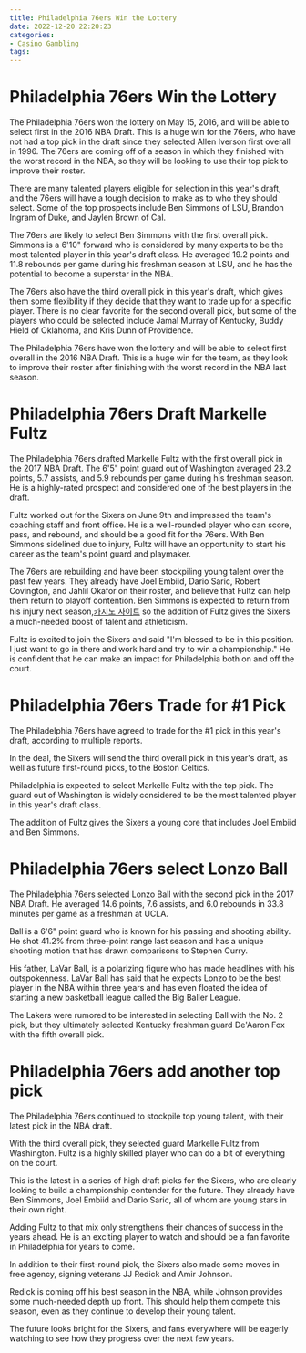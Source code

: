 ```yaml
---
title: Philadelphia 76ers Win the Lottery
date: 2022-12-20 22:20:23
categories:
- Casino Gambling
tags:
---
```



#  Philadelphia 76ers Win the Lottery

The Philadelphia 76ers won the lottery on May 15, 2016, and will be able to select first in the 2016 NBA Draft. This is a huge win for the 76ers, who have not had a top pick in the draft since they selected Allen Iverson first overall in 1996. The 76ers are coming off of a season in which they finished with the worst record in the NBA, so they will be looking to use their top pick to improve their roster.

There are many talented players eligible for selection in this year's draft, and the 76ers will have a tough decision to make as to who they should select. Some of the top prospects include Ben Simmons of LSU, Brandon Ingram of Duke, and Jaylen Brown of Cal.

The 76ers are likely to select Ben Simmons with the first overall pick. Simmons is a 6'10" forward who is considered by many experts to be the most talented player in this year's draft class. He averaged 19.2 points and 11.8 rebounds per game during his freshman season at LSU, and he has the potential to become a superstar in the NBA.

The 76ers also have the third overall pick in this year's draft, which gives them some flexibility if they decide that they want to trade up for a specific player. There is no clear favorite for the second overall pick, but some of the players who could be selected include Jamal Murray of Kentucky, Buddy Hield of Oklahoma, and Kris Dunn of Providence.

The Philadelphia 76ers have won the lottery and will be able to select first overall in the 2016 NBA Draft. This is a huge win for the team, as they look to improve their roster after finishing with the worst record in the NBA last season.

#  Philadelphia 76ers Draft Markelle Fultz

The Philadelphia 76ers drafted Markelle Fultz with the first overall pick in the 2017 NBA Draft. The 6'5" point guard out of Washington averaged 23.2 points, 5.7 assists, and 5.9 rebounds per game during his freshman season. He is a highly-rated prospect and considered one of the best players in the draft.

Fultz worked out for the Sixers on June 9th and impressed the team's coaching staff and front office. He is a well-rounded player who can score, pass, and rebound, and should be a good fit for the 76ers. With Ben Simmons sidelined due to injury, Fultz will have an opportunity to start his career as the team's point guard and playmaker.

The 76ers are rebuilding and have been stockpiling young talent over the past few years. They already have Joel Embiid, Dario Saric, Robert Covington, and Jahlil Okafor on their roster, and believe that Fultz can help them return to playoff contention. Ben Simmons is expected to return from his injury next season,[카지노 사이트](https://choegocasino.com/) so the addition of Fultz gives the Sixers a much-needed boost of talent and athleticism.

Fultz is excited to join the Sixers and said "I'm blessed to be in this position. I just want to go in there and work hard and try to win a championship." He is confident that he can make an impact for Philadelphia both on and off the court.

#  Philadelphia 76ers Trade for #1 Pick

The Philadelphia 76ers have agreed to trade for the #1 pick in this year's draft, according to multiple reports.

In the deal, the Sixers will send the third overall pick in this year's draft, as well as future first-round picks, to the Boston Celtics.

Philadelphia is expected to select Markelle Fultz with the top pick. The guard out of Washington is widely considered to be the most talented player in this year's draft class.

The addition of Fultz gives the Sixers a young core that includes Joel Embiid and Ben Simmons.

#  Philadelphia 76ers select Lonzo Ball

The Philadelphia 76ers selected Lonzo Ball with the second pick in the 2017 NBA Draft. He averaged 14.6 points, 7.6 assists, and 6.0 rebounds in 33.8 minutes per game as a freshman at UCLA.

Ball is a 6'6" point guard who is known for his passing and shooting ability. He shot 41.2% from three-point range last season and has a unique shooting motion that has drawn comparisons to Stephen Curry.

His father, LaVar Ball, is a polarizing figure who has made headlines with his outspokenness. LaVar Ball has said that he expects Lonzo to be the best player in the NBA within three years and has even floated the idea of starting a new basketball league called the Big Baller League.

The Lakers were rumored to be interested in selecting Ball with the No. 2 pick, but they ultimately selected Kentucky freshman guard De'Aaron Fox with the fifth overall pick.

#  Philadelphia 76ers add another top pick

The Philadelphia 76ers continued to stockpile top young talent, with their latest pick in the NBA draft.

With the third overall pick, they selected guard Markelle Fultz from Washington. Fultz is a highly skilled player who can do a bit of everything on the court.

This is the latest in a series of high draft picks for the Sixers, who are clearly looking to build a championship contender for the future. They already have Ben Simmons, Joel Embiid and Dario Saric, all of whom are young stars in their own right.

Adding Fultz to that mix only strengthens their chances of success in the years ahead. He is an exciting player to watch and should be a fan favorite in Philadelphia for years to come.

In addition to their first-round pick, the Sixers also made some moves in free agency, signing veterans JJ Redick and Amir Johnson.

Redick is coming off his best season in the NBA, while Johnson provides some much-needed depth up front. This should help them compete this season, even as they continue to develop their young talent.

The future looks bright for the Sixers, and fans everywhere will be eagerly watching to see how they progress over the next few years.